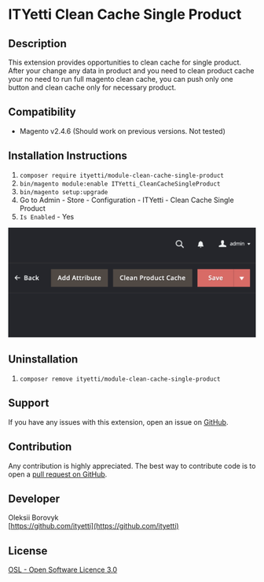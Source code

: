 ITYetti Clean Cache Single Product
=====================

Description
-----------
This extension provides opportunities to clean cache for single product. After your change any data in product and you need to clean product cache your no need to run full magento clean cache, you can push only one button and clean cache only for necessary product.

Compatibility
-------------
- Magento v2.4.6 (Should work on previous versions. Not tested)

Installation Instructions
-------------------------
1. `composer require ityetti/module-clean-cache-single-product`
3. `bin/magento module:enable ITYetti_CleanCacheSingleProduct`
4. `bin/magento setup:upgrade`
5. Go to Admin - Store - Configuration - ITYetti - Clean Cache Single Product
6. `Is Enabled` - Yes

![ITYetti Clean Cache Single Product](https://github.com/ityetti/module-clean-cache-single-product/blob/main/clean-cache-single-product.png)

Uninstallation
--------------
1. `composer remove ityetti/module-clean-cache-single-product`

Support
-------
If you have any issues with this extension, open an issue on [GitHub](https://github.com/ityetti/module-clean-cache-single-product/issues).

Contribution
------------
Any contribution is highly appreciated. The best way to contribute code is to open a [pull request on GitHub](https://github.com/ityetti/module-clean-cache-single-product/pulls).

Developer
---------
Oleksii Borovyk  
[https://github.com/ityetti](https://github.com/ityetti)

License
-------
[OSL - Open Software Licence 3.0](http://opensource.org/licenses/osl-3.0.php)
